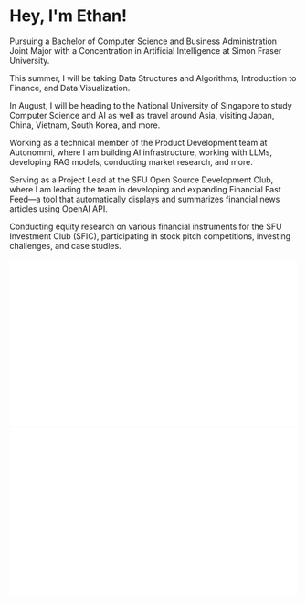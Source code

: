 # Hey, I'm Ethan!

Pursuing a Bachelor of Computer Science and Business Administration Joint Major with a Concentration in Artificial Intelligence at Simon Fraser University.

This summer, I will be taking Data Structures and Algorithms, Introduction to Finance, and Data Visualization.

In August, I will be heading to the National University of Singapore to study Computer Science and AI as well as travel around Asia, visiting Japan, China, Vietnam, South Korea, and more.

Working as a technical member of the Product Development team at Autonommi, where I am building AI infrastructure, working with LLMs, developing RAG models, conducting market research, and more.

Serving as a Project Lead at the SFU Open Source Development Club, where I am leading the team in developing and expanding Financial Fast Feed—a tool that automatically displays and summarizes financial news articles using OpenAI API.

Conducting equity research on various financial instruments for the SFU Investment Club (SFIC), participating in stock pitch competitions, investing challenges, and case studies.

![](https://raw.githubusercontent.com/EthanCratchley/github-stats/master/generated/overview.svg#gh-dark-mode-only)
![](https://raw.githubusercontent.com/EthanCratchley/github-stats/master/generated/languages.svg#gh-dark-mode-only)
